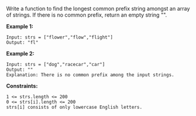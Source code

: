 Write a function to find the longest common prefix string amongst an array of strings.
If there is no common prefix, return an empty string "".

**Example 1:**
```
Input: strs = ["flower","flow","flight"]
Output: "fl"
```
**Example 2:**
```
Input: strs = ["dog","racecar","car"]
Output: ""
Explanation: There is no common prefix among the input strings.
```
**Constraints:**
```
1 <= strs.length <= 200
0 <= strs[i].length <= 200
strs[i] consists of only lowercase English letters.
```